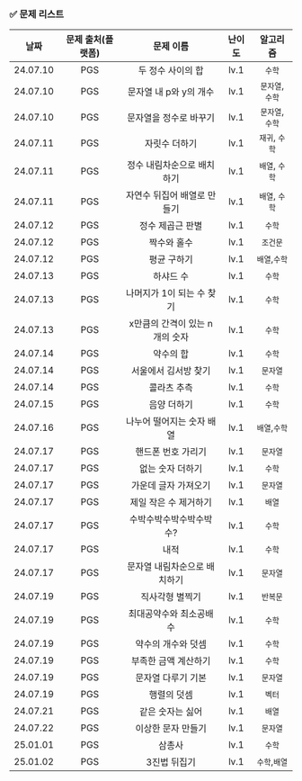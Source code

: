### ✅ 문제 리스트
|날짜|문제 출처(플랫폼)|문제 이름|난이도|알고리즘|
|:---:|:---:|:---:|:---:|:---:|
|24.07.10|PGS|두 정수 사이의 합|lv.1|```수학```|
|24.07.10|PGS|문자열 내 p와 y의 개수|lv.1|```문자열```, ```수학```|
|24.07.10|PGS|문자열을 정수로 바꾸기|lv.1|```문자열```, ```수학```|
|24.07.11|PGS|자릿수 더하기|lv.1|```재귀```, ```수학```|
|24.07.11|PGS|정수 내림차순으로 배치하기|lv.1|```배열```, ```수학```|
|24.07.11|PGS|자연수 뒤집어 배열로 만들기|lv.1|```배열```, ```수학```|
|24.07.12|PGS|정수 제곱근 판별|lv.1|```수학```|
|24.07.12|PGS|짝수와 홀수|lv.1|```조건문```|
|24.07.12|PGS|평균 구하기|lv.1|```배열```,```수학```|
|24.07.13|PGS|하샤드 수|lv.1|```수학```|
|24.07.13|PGS|나머지가 1이 되는 수 찾기|lv.1|```수학```|
|24.07.13|PGS|x만큼의 간격이 있는 n개의 숫자|lv.1|```수학```|
|24.07.14|PGS|약수의 합|lv.1|```수학```|
|24.07.14|PGS|서울에서 김서방 찾기|lv.1|```문자열```|
|24.07.14|PGS|콜라츠 추측|lv.1|```수학```|
|24.07.15|PGS|음양 더하기|lv.1|```수학```|
|24.07.16|PGS|나누어 떨어지는 숫자 배열|lv.1|```배열```,```수학```|
|24.07.17|PGS|핸드폰 번호 가리기|lv.1|```문자열```|
|24.07.17|PGS|없는 숫자 더하기|lv.1|```수학```|
|24.07.17|PGS|가운데 글자 가져오기|lv.1|```문자열```|
|24.07.17|PGS|제일 작은 수 제거하기|lv.1|```배열```|
|24.07.17|PGS|수박수박수박수박수박수?|lv.1|```수학```|
|24.07.17|PGS|내적|lv.1|```수학```|
|24.07.17|PGS|문자열 내림차순으로 배치하기|lv.1|```문자열```|
|24.07.19|PGS|직사각형 별찍기|lv.1|```반복문```|
|24.07.19|PGS|최대공약수와 최소공배수|lv.1|```수학```|
|24.07.19|PGS|약수의 개수와 덧셈|lv.1|```수학```|
|24.07.19|PGS|부족한 금액 계산하기|lv.1|```수학```|
|24.07.19|PGS|문자열 다루기 기본|lv.1|```문자열```|
|24.07.19|PGS|행렬의 덧셈|lv.1|```벡터```|
|24.07.21|PGS|같은 숫자는 싫어|lv.1|```배열```|
|24.07.22|PGS|이상한 문자 만들기|lv.1|```문자열```|
|25.01.01|PGS|삼총사|lv.1|```수학```|
|25.01.02|PGS|3진법 뒤집기|lv.1|```수학```,```배열```|
